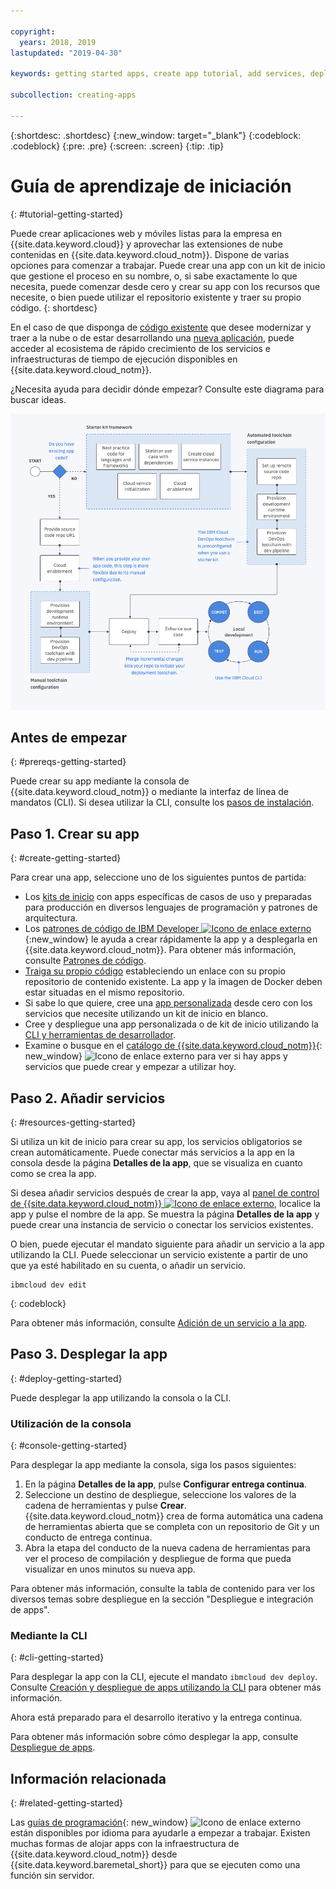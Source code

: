 ```yaml
---

copyright:
  years: 2018, 2019
lastupdated: "2019-04-30"

keywords: getting started apps, create app tutorial, add services, deploy apps, create app, app tutorial

subcollection: creating-apps

---
```


{:shortdesc: .shortdesc}
{:new_window: target="_blank"}
{:codeblock: .codeblock}
{:pre: .pre}
{:screen: .screen}
{:tip: .tip}

# Guía de aprendizaje de iniciación
{: #tutorial-getting-started}

Puede crear aplicaciones web y móviles listas para la empresa en {{site.data.keyword.cloud}} y aprovechar las extensiones de nube contenidas en {{site.data.keyword.cloud_notm}}. Dispone de varias opciones para comenzar a trabajar. Puede crear una app con un kit de inicio que gestione el proceso en su nombre, o, si sabe exactamente lo que necesita, puede comenzar desde cero y crear su app con los recursos que necesite, o bien puede utilizar el repositorio existente y traer su propio código.
{: shortdesc}

En el caso de que disponga de [código existente](/docs/apps/tutorials?topic=creating-apps-tutorial-byoc) que desee modernizar y traer a la nube o de estar desarrollando una [nueva aplicación](/docs/apps/tutorials?topic=creating-apps-tutorial-starterkit), puede acceder al ecosistema de rápido crecimiento de los servicios e infraestructuras de tiempo de ejecución disponibles en {{site.data.keyword.cloud_notm}}.

¿Necesita ayuda para decidir dónde empezar? Consulte este diagrama para buscar ideas.

![Visión general de Experiencia del desarrollador](images/dev-journey.png "Visión general de Experiencia del desarrollador")

## Antes de empezar
{: #prereqs-getting-started}

Puede crear su app mediante la consola de {{site.data.keyword.cloud_notm}} o mediante la interfaz de línea de mandatos (CLI). Si desea utilizar la CLI, consulte los [pasos de instalación](/docs/cli?topic=cloud-cli-ibmcloud-cli).

## Paso 1. Crear su app
{: #create-getting-started}

Para crear una app, seleccione uno de los siguientes puntos de partida:

* Los [kits de inicio](/docs/apps/tutorials?topic=creating-apps-tutorial-starterkit) con apps específicas de casos de uso y preparadas para producción en diversos lenguajes de programación y patrones de arquitectura.
* Los [patrones de código de IBM Developer ![Icono de enlace externo](../icons/launch-glyph.svg "Icono de enlace externo")](https://developer.ibm.com/patterns/){:new_window} le ayuda a crear rápidamente la app y a desplegarla en {{site.data.keyword.cloud_notm}}. Para obtener más información, consulte
[Patrones de código](/docs/apps/tutorials?topic=creating-apps-tutorial-codepattern).
* [Traiga su propio código](/docs/apps/tutorials?topic=creating-apps-tutorial-byoc) estableciendo un enlace con su propio repositorio de contenido existente. La app y la imagen de Docker deben estar situadas en el mismo repositorio.
* Si sabe lo que quiere, cree una [app personalizada](/docs/apps/tutorials?topic=creating-apps-tutorial-scratch) desde cero con los servicios que necesite utilizando un kit de inicio en blanco.
* Cree y despliegue una app personalizada o de kit de inicio utilizando la
[CLI y herramientas de desarrollador](/docs/apps?topic=creating-apps-create-deploy-app-cli).
* Examine o busque en el [catálogo de {{site.data.keyword.cloud_notm}}](https://{DomainName}/catalog){: new_window} ![Icono de enlace externo](../icons/launch-glyph.svg "Icono de enlace externo") para ver si hay apps y servicios que puede crear y empezar a utilizar hoy.

## Paso 2. Añadir servicios
{: #resources-getting-started}

Si utiliza un kit de inicio para crear su app, los servicios obligatorios se crean automáticamente. Puede conectar más servicios a la app en la consola desde la página **Detalles de la app**, que se visualiza en cuanto como se crea la app.

Si desea añadir servicios después de crear la app, vaya al [panel de control de {{site.data.keyword.cloud_notm}} ![Icono de enlace externo](../../icons/launch-glyph.svg "Icono de enlace externo")](https://{DomainName}), localice la app y pulse el nombre de la app. Se muestra la página **Detalles de la app** y puede crear una instancia de servicio o conectar los servicios existentes.

O bien, puede ejecutar el mandato siguiente para añadir un servicio a la app utilizando la CLI. Puede seleccionar un servicio existente a partir de uno que ya esté habilitado en su cuenta, o añadir un servicio.
```
ibmcloud dev edit
```
{: codeblock}

Para obtener más información, consulte [Adición de un servicio a la app](/docs/apps?topic=creating-apps-add-resource).

## Paso 3. Desplegar la app
{: #deploy-getting-started}

Puede desplegar la app utilizando la consola o la CLI.

### Utilización de la consola
{: #console-getting-started}

Para desplegar la app mediante la consola, siga los pasos siguientes:

1. En la página **Detalles de la app**, pulse **Configurar entrega continua**.
2. Seleccione un destino de despliegue, seleccione los valores de la cadena de herramientas y pulse **Crear**. {{site.data.keyword.cloud_notm}} crea de forma automática una cadena de herramientas abierta que se completa con un repositorio de Git y un conducto de entrega continua.
3. Abra la etapa del conducto de la nueva cadena de herramientas para ver el proceso de compilación y despliegue de forma que pueda visualizar en unos minutos su nueva app.

Para obtener más información, consulte la tabla de contenido para ver los diversos temas sobre despliegue en la sección "Despliegue e integración de apps".

### Mediante la CLI
{: #cli-getting-started}

Para desplegar la app con la CLI, ejecute el mandato `ibmcloud dev deploy`. Consulte [Creación y despliegue de apps utilizando la CLI](/docs/apps?topic=creating-apps-create-deploy-app-cli) para obtener más información.

Ahora está preparado para el desarrollo iterativo y la entrega continua.

Para obtener más información sobre cómo desplegar la app, consulte
[Despliegue de apps](/docs/apps?topic=creating-apps-deploying-apps).

## Información relacionada
{: #related-getting-started}

Las [guías de programación](https://{DomainName}/docs/home/build){: new_window} ![Icono de enlace externo](../icons/launch-glyph.svg "Icono de enlace externo") están disponibles por idioma para ayudarle a empezar a trabajar. Existen muchas formas de alojar apps con la infraestructura de {{site.data.keyword.cloud_notm}} desde {{site.data.keyword.baremetal_short}} para que se ejecuten como una función sin servidor.
